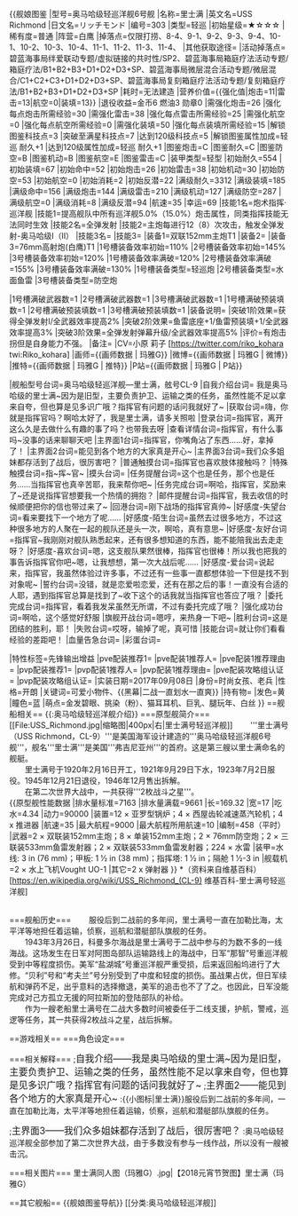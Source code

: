 {{舰娘图鉴
|型号=奥马哈级轻巡洋舰6号舰
|名称=里士满
|英文名=USS Richmond
|日文名=リッチモンド
|编号=303
|类型=轻巡
|初始星级=★☆☆☆
|稀有度=普通
|阵营=白鹰
|掉落点=仅限打捞、8-4、9-1、9-2、9-3、9-4、10-1、10-2、10-3、10-4、11-1、11-2、11-3、11-4、
|其他获取途径= 
|活动掉落点=碧蓝海事局绊爱联动专题/虚拟链接的共时性/SP2、碧蓝海事局箱庭疗法活动专题/箱庭疗法/B1+B2+B3+D1+D2+D3+SP、碧蓝海事局微层混合活动专题/微层混合/C1+C2+C3+D1+D2+D3+SP、碧蓝海事局复刻箱庭疗法活动专题/复刻箱庭疗法/B1+B2+B3+D1+D2+D3+SP
|耗时=无法建造
|营养价值={{强化值|炮击=11|雷击=13|航空=0|装填=13}}
|退役收益=金币6 燃油3 勋章0
|需强化炮击=26
|强化每点炮击所需经验=30
|需强化雷击=38
|强化每点雷击所需经验=25
|需强化航空=0
|强化每点航空所需经验=0
|需强化装填=50
|强化每点装填所需经验=15
|解锁图鉴科技点=3
|突破至满星科技点=7
|达到120级科技点=5
|解锁图鉴属性加成=轻巡 耐久+1
|达到120级属性加成=轻巡 耐久+1
|图鉴炮击=C
|图鉴耐久=C
|图鉴防空=B
|图鉴机动=B
|图鉴航空=E
|图鉴雷击=C
|装甲类型=轻型
|初始耐久=554
|初始装填=67
|初始命中=52
|初始炮击=26
|初始雷击=38
|初始机动=30
|初始防空=53
|初始航空=0
|初始消耗=2
|初始反潜=22
|满级耐久=3312
|满级装填=185
|满级命中=156
|满级炮击=144
|满级雷击=210
|满级机动=127
|满级防空=287
|满级航空=0
|满级消耗=8
|满级反潜=94
|航速=35
|幸运=69
|技能1名=炮术指挥·巡洋舰
|技能1=提高舰队中所有巡洋舰5.0%（15.0%）炮击属性，同类指挥技能无法同时生效
|技能2名=全弹发射
|技能2=主炮每进行12（8）次攻击，触发全弹发射-奥马哈级I（II）
|技能3名=
|技能3=
|装备1=双联152mm主炮T1
|装备2=
|装备3=76mm高射炮(白鹰)T1
|1号槽装备效率初始=110%
|2号槽装备效率初始=145%
|3号槽装备效率初始=120%
|1号槽装备效率满破=120%
|2号槽装备效率满破=155%
|3号槽装备效率满破=130%
|1号槽装备类型=轻巡炮
|2号槽装备类型=水面鱼雷
|3号槽装备类型=防空炮
<!--鱼雷底座数不代表武器数，不了解的请勿修改数据。-->
|1号槽满破武器数=1
|2号槽满破武器数=1
|3号槽满破武器数=1
|1号槽满破预装填数=1
|2号槽满破预装填数=1
|3号槽满破预装填数=1
|装备说明=
|突破1阶效果=获得全弹发射I/全武器效率提高2%
|突破2阶效果=鱼雷底座+1/鱼雷预装填+1/全武器效率提高3%
|突破3阶效果=全弹发射弹幕升级/全武器效率提高5%
|评价=有炮击拐但是自身能力不强。
|备注=
|CV=小原 莉子 [https://twitter.com/riko_kohara twi:Riko_kohara]
|画师={{画师数据 | 玛雅G}}
|微博={{画师数据 | 玛雅G | 微博}}
|推特={{画师数据 | 玛雅G | 推特}}
|P站={{画师数据 | 玛雅G | P站}}

|舰船型号台词=奥马哈级轻巡洋舰—里士满，舷号CL-9
|自我介绍台词= 我是奥马哈级的里士满~因为是旧型，主要负责护卫、运输之类的任务，虽然性能不足以拿来自夸，但也算是见多识广哦？指挥官有问题的话问我就好了~
|获取台词=嗨，你就是指挥官吗？啊哈太好了，我是里士满，请多关照啦
|登录台词=指挥官，离开这么久是去做什么有趣的事了吗？也带我去呀
|查看详情台词=指挥官，有什么事吗~没事的话来聊聊天吧
|主界面1台词=指挥官，你嘴角沾了东西……好，拿掉了！
|主界面2台词=能见到各个地方的大家真是开心~
|主界面3台词=我们众多姐妹都存活到了战后，很厉害吧？
|普通触摸台词=指挥官也喜欢肢体接触吗？
|特殊触摸台词=指~挥~官~
|摸头台词=
|任务提醒台词=这个也是任务，那个也是任务……当指挥官也真辛苦耶，我来帮你吧~
|任务完成台词=啊哈，指挥官，奖励来了~还是说指挥官想要我一个热情的拥抱？
|邮件提醒台词=指挥官，我去收信的时候顺便把你的信也带过来了~
|回港台词=刚下战场的指挥官真帅~
|好感度-失望台词=看来要找下一个地方了呢……
|好感度-陌生台词=虽然去过很多地方，不过这种很多地方的人聚在一起的舰队还是头一次，啊哈，真有意思~
|好感度-友好台词=指挥官~我刚刚对舰队熟悉起来，还有很多想知道的东西，能不能陪我出去走走呀？
|好感度-喜欢台词=嗯，这支舰队果然很棒，指挥官也很棒！所以我也把我的事告诉指挥官你吧~嗯，让我想想，第一次大战后呢……
|好感度-爱台词=说起来，指挥官，我虽然体验过许多事，不过还有一些事一直都想体验一下但是找不到对象呢~
|誓约台词=没错，就是恋爱啦恋爱，还有在那之后的事！一直没有合适的人耶，遇到指挥官总算是找到了~收下这个的话我就当指挥官也答应了哦？
|委托完成台词=指挥官，看着我发呆虽然无所谓，不过有委托完成了哦？
|强化成功台词=啊哈，这个感觉好舒服
|旗舰开战台词=嗯哼，来热身一下吧~
|胜利台词=这是团结的胜利，耶！
|失败台词=哎呀，输掉了呢，真可惜
|技能台词=就让你们看看经验的差距吧！
|血量告急台词=
|彩蛋台词=

|特性标签=先锋输出增益
|pve配装推荐1=
|pve配装1推荐人=
|pve配装1推荐理由=
|pvp配装推荐1=
|pvp配装1推荐人=
|pvp配装1推荐理由=
|pve配装攻略组认证=
|pvp配装攻略组认证=
|实装日期=2017年09月08日
|身份=时尚女孩、老兵
|性格=开朗
|关键词=可爱小物件、{{黑幕|二战一直划水一直爽}}
|持有物=
|发色=黄
|瞳色=蓝
|萌点=金发碧眼、挑染（粉）、猫耳耳机、巨乳、腿玩年、白丝
}}
==舰船相关==
{{:奥马哈级轻巡洋舰介绍}}
===原型舰简介===
[[File:USS_Richmond.jpg|缩略图|400px|右|里士满号轻巡洋舰]]
　　'''里士满号（USS Richmond，CL-9）'''是美国海军设计建造的'''奥马哈级轻巡洋舰6号舰'''，舰名'''里士满'''是美国'''弗吉尼亚州'''的首府。这是第三艘以里士满命名的舰艇。<br>
　　里士满号于1920年2月16日开工，1921年9月29日下水，1923年7月2日服役。1945年12月21日退役，1946年12月售出拆解。<br>
　　在第二次世界大战中，一共获得'''2枚战斗之星'''。<br>
{{原型舰性能数据
|排水量标准=7163
|排水量满载=9661
|长=169.32
|宽=17
|吃水=4.34
|动力=90000
|装置=12 × 亚罗型锅炉；4 × 西屋齿轮减速蒸汽轮机；4 x 推进器
|航速=35
|最大航程=9000
|最大航程所用航速=10
|编制=458（平时）
|武器=2 × 双联装152mm主炮；8 × 单装152mm主炮；2 × 76mm防空炮；2 × 三联装533mm鱼雷发射器；2 × 双联装533mm鱼雷发射器；224 × 水雷
|装甲=水线: 3 in (76 mm)；甲板: 1 1⁄2 in (38 mm)；指挥塔: ​1 1⁄2 in；隔舱 ​1 1⁄2-3 in
|舰载机=2 × 水上飞机Vought UO-1
|其它=2 x 弹射器
}}
*（资料来自维基百科）<ref>[https://en.wikipedia.org/wiki/USS_Richmond_(CL-9) 维基百科-里士满号轻巡洋舰]</ref><br><br>

===舰船历史===
　　服役后到二战前的多年间，里士满号一直在加勒比海，太平洋等地担任着运输，侦察，巡航和潜艇部队旗舰的任务。<br>
　　1943年3月26日，科曼多尔海战是里士满号于二战中参与的为数不多的一线海战。这场发生在日军对阿图岛部队运输路线上的海战中，日军“那智”号重巡洋舰受到中等程度损伤。美军“盐湖城”号重巡洋舰严重受损，后来返回船坞进行了大修。“贝利”号和“考夫兰”号分别受到了中度和轻度的损伤。虽战果占优，但日军续航和弹药不足，出乎意料的选择撤退，美军的追击也不了了之。也因此，日军没能完成对己方孤立无援的阿拉斯加的登陆部队的补给。<br>
　　作为一艘老船里士满号在二战大多数时间被委任于二线支援，护航，警戒，巡逻等任务，其一共获得2枚战斗之星，战后拆解。<br>

==游戏相关==
===角色设定===


===相关解释===
;<big>自我介绍——我是奥马哈级的里士满~因为是旧型，主要负责护卫、运输之类的任务，虽然性能不足以拿来自夸，但也算是见多识广哦？指挥官有问题的话问我就好了~</big>
;<big>主界面2——能见到各个地方的大家真是开心~</big>
:{{小图标|里士满}}服役后到二战前的多年间，一直在加勒比海，太平洋等地担任着运输，侦察，巡航和潜艇部队旗舰的任务。

;<big>主界面3——我们众多姐妹都存活到了战后，很厉害吧？</big>
:奥马哈级轻巡洋舰全部参加了第二次世界大战，由于多数没有参与一线作战，所以没有一艘被击沉。


===相关图片===
<gallery mode="packed" heights="250px">
里士满同人图（玛雅G）.jpg|【2018元宵节贺图】里士满（玛雅G）
</gallery>


==其它舰船==
{{舰娘图鉴导航}}
[[分类:奥马哈级轻巡洋舰]]